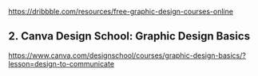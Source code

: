 https://dribbble.com/resources/free-graphic-design-courses-online

## 2. Canva Design School: Graphic Design Basics
https://www.canva.com/designschool/courses/graphic-design-basics/?lesson=design-to-communicate